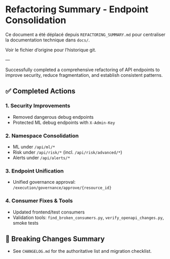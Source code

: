 # Refactoring Summary - Endpoint Consolidation

Ce document a été déplacé depuis `REFACTORING_SUMMARY.md` pour centraliser la documentation technique dans `docs/`.

Voir le fichier d’origine pour l’historique git.

—

Successfully completed a comprehensive refactoring of API endpoints to improve security, reduce fragmentation, and establish consistent patterns.

## ✅ Completed Actions

### 1. Security Improvements
- Removed dangerous debug endpoints
- Protected ML debug endpoints with `X-Admin-Key`

### 2. Namespace Consolidation
- ML under `/api/ml/*`
- Risk under `/api/risk/*` (incl. `/api/risk/advanced/*`)
- Alerts under `/api/alerts/*`

### 3. Endpoint Unification
- Unified governance approval: `/execution/governance/approve/{resource_id}`

### 4. Consumer Fixes & Tools
- Updated frontend/test consumers
- Validation tools: `find_broken_consumers.py`, `verify_openapi_changes.py`, smoke tests

## 🔄 Breaking Changes Summary
- See `CHANGELOG.md` for the authoritative list and migration checklist.

